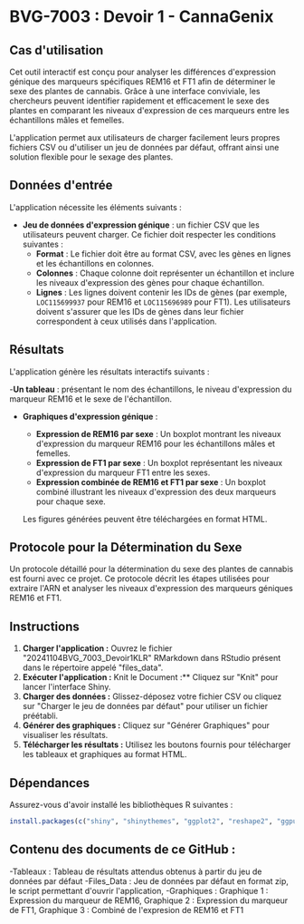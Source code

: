 # BVG-7003 : Devoir 1 - CannaGenix

## Cas d'utilisation
Cet outil interactif est conçu pour analyser les différences d'expression génique des marqueurs spécifiques REM16 et FT1 afin de déterminer le sexe des plantes de cannabis. Grâce à une interface conviviale, les chercheurs peuvent identifier rapidement et efficacement le sexe des plantes en comparant les niveaux d'expression de ces marqueurs entre les échantillons mâles et femelles. 

L'application permet aux utilisateurs de charger facilement leurs propres fichiers CSV ou d'utiliser un jeu de données par défaut, offrant ainsi une solution flexible pour le sexage des plantes.

## Données d'entrée
L'application nécessite les éléments suivants :
- **Jeu de données d'expression génique** : un fichier CSV que les utilisateurs peuvent charger. Ce fichier doit respecter les conditions suivantes :
  - **Format** : Le fichier doit être au format CSV, avec les gènes en lignes et les échantillons en colonnes.
  - **Colonnes** : Chaque colonne doit représenter un échantillon et inclure les niveaux d'expression des gènes pour chaque échantillon.
  - **Lignes** : Les lignes doivent contenir les IDs de gènes (par exemple, `LOC115699937` pour REM16 et `LOC115696989` pour FT1). Les utilisateurs doivent s'assurer que les IDs de gènes dans leur fichier correspondent à ceux utilisés dans l'application.

## Résultats
L'application génère les résultats interactifs suivants :

-**Un tableau** : présentant le nom des échantillons, le niveau d'expression du marqueur REM16 et le sexe de l'échantillon.
- **Graphiques d'expression génique** :
  - **Expression de REM16 par sexe** : Un boxplot montrant les niveaux d'expression du marqueur REM16 pour les échantillons mâles et femelles.
  - **Expression de FT1 par sexe** : Un boxplot représentant les niveaux d'expression du marqueur FT1 entre les sexes.
  - **Expression combinée de REM16 et FT1 par sexe** : Un boxplot combiné illustrant les niveaux d'expression des deux marqueurs pour chaque sexe.
  
  Les figures générées peuvent être téléchargées en format HTML.
  
## Protocole pour la Détermination du Sexe
Un protocole détaillé pour la détermination du sexe des plantes de cannabis est fourni avec ce projet. Ce protocole décrit les étapes utilisées pour extraire l'ARN et analyser les niveaux d'expression des marqueurs géniques REM16 et FT1.

## Instructions
1. **Charger l'application :** Ouvrez le fichier "20241104BVG_7003_Devoir1KLR" RMarkdown dans RStudio présent dans le répertoire appelé "files_data".
2. **Exécuter l'application :** Knit le Document :** Cliquez sur "Knit" pour lancer l'interface Shiny.
3. **Charger des données :** Glissez-déposez votre fichier CSV ou cliquez sur "Charger le jeu de données par défaut" pour utiliser un fichier préétabli.
4. **Générer des graphiques :** Cliquez sur "Générer Graphiques" pour visualiser les résultats.
5. **Télécharger les résultats :** Utilisez les boutons fournis pour télécharger les tableaux et graphiques au format HTML.

## Dépendances
Assurez-vous d'avoir installé les bibliothèques R suivantes :

```r
install.packages(c("shiny", "shinythemes", "ggplot2", "reshape2", "ggpubr", "knitr", "kableExtra", "tidyverse", "htmlwidgets", "plotly", "DT"))
```

## Contenu des documents de ce GitHub :
-Tableaux : Tableau de résultats attendus obtenus à partir du jeu de données par défaut
-Files_Data : Jeu de données par défaut en format zip, le script permettant d'ouvrir l'application,
-Graphiques : Graphique 1 : Expression du marqueur de REM16, Graphique 2 : Expression du marqueur de FT1, Graphique 3 : Combiné de l'expresion de REM16 et FT1






